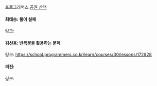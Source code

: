 프로그래머스 [공원 산책](https://school.programmers.co.kr/learn/courses/30/lessons/172928)<br>

#### 최태승: 풀이 실패
링크: 

#### 김선웅: 반복문을 활용하는 문제
링크: https://school.programmers.co.kr/learn/courses/30/lessons/172928

#### 의진: 
링크: 
